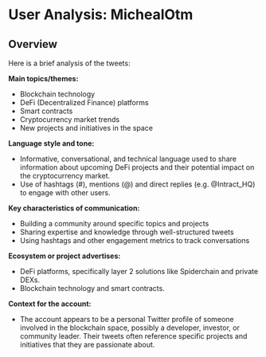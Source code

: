 # User Analysis: MichealOtm

## Overview

Here is a brief analysis of the tweets:

**Main topics/themes:**

* Blockchain technology
* DeFi (Decentralized Finance) platforms
* Smart contracts
* Cryptocurrency market trends
* New projects and initiatives in the space

**Language style and tone:**

* Informative, conversational, and technical language used to share information about upcoming DeFi projects and their potential impact on the cryptocurrency market.
* Use of hashtags (#), mentions (@) and direct replies (e.g. @Intract_HQ) to engage with other users.

**Key characteristics of communication:**

* Building a community around specific topics and projects
* Sharing expertise and knowledge through well-structured tweets
* Using hashtags and other engagement metrics to track conversations

**Ecosystem or project advertises:**

* DeFi platforms, specifically layer 2 solutions like Spiderchain and private DEXs.
* Blockchain technology and smart contracts.

**Context for the account:**

* The account appears to be a personal Twitter profile of someone involved in the blockchain space, possibly a developer, investor, or community leader. Their tweets often reference specific projects and initiatives that they are passionate about.